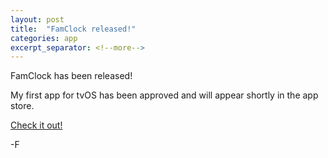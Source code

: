 ```yaml
---
layout: post
title:  "FamClock released!"
categories: app
excerpt_separator: <!--more-->
---
```


FamClock has been released!

<!--more-->

My first app for tvOS has been approved and will appear shortly in the app store.

[Check it out!](/famClock)

-F
